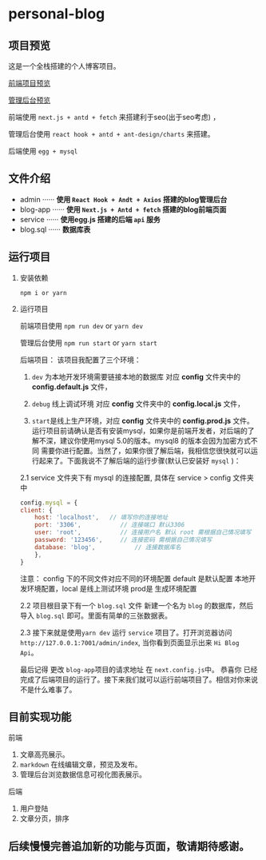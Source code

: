 # personal-blog

## 项目预览
这是一个全栈搭建的个人博客项目。

 [前端项目预览](https://blog.happynewball.com)

 [管理后台预览](https://admin.happynewball.com)


 前端使用 `next.js + antd + fetch` 来搭建利于seo(出于seo考虑) ，

 管理后台使用 `react hook + antd + ant-design/charts` 来搭建。

 后端使用 `egg + mysql`
## 文件介绍
*  admin ······ **使用 `React Hook + Andt + Axios` 搭建的blog管理后台**
*  blog-app ······ **使用 `Next.js + Antd + fetch` 搭建的blog前端页面**
*  service ······ **使用egg.js 搭建的后端 `api` 服务**
*  blog.sql ······ **数据库表**

## 运行项目
1.  安装依赖

    `npm i or yarn `
	
2. 运行项目

    前端项目使用 `npm run dev` or `yarn dev`
	
    管理后台使用 `npm run start` or `yarn start`
	
    后端项目： 该项目我配置了三个环境：

    1.  `dev` 为本地开发环境需要链接本地的数据库 对应 **config** 文件夹中的 **config.default.js** 文件，
     
     2. `debug` 线上调试环境 对应 **config** 文件夹中的 **config.local.js** 文件，
     
     3. `start`是线上生产环境，对应 **config** 文件夹中的 **config.prod.js** 文件。运行项目前请确认是否有安装mysql，如果你是前端开发者，对后端的了解不深，建议你使用mysql 5.0的版本。mysql8 的版本会因为加密方式不同 需要你进行配置。当然了，如果你很了解后端，我相信您很快就可以运行起来了。下面我说不了解后端的运行步骤(默认已安装好 `mysql` )：
	
    2.1 service 文件夹下有 mysql 的连接配置, 具体在 service > config 文件夹中

    ```js
    config.mysql = {
    client: {
        host: 'localhost',   // 填写你的连接地址
        port: '3306',			// 连接端口 默认3306
        user: 'root',			// 连接用户名 默认 root 需根据自己情况填写
        password: '123456',		// 连接密码 需根据自己情况填写
        database: 'blog',			// 连接数据库名
        },
    }
    ```
	
    注意： config 下的不同文件对应不同的环境配置 default 是默认配置 本地开发环境配置，local 是线上测试环境 prod是 生成环境配置
		
    2.2  项目根目录下有一个 `blog.sql` 文件 新建一个名为 `blog` 的数据库，然后导入 `blog.sql` 即可。里面有简单的三张数据表。

    2.3  接下来就是使用`yarn dev` 运行 `service` 项目了。打开浏览器访问 `http://127.0.0.1:7001/admin/index`, 当你看到页面显示出来 `Hi Blog Api`。

    最后记得 更改 `blog-app`项目的请求地址 在 `next.config.js`中。 恭喜你 已经完成了后端项目的运行了。接下来我们就可以运行前端项目了。相信对你来说不是什么难事了。

## 目前实现功能

前端
1. 文章高亮展示。
2. `markdown` 在线编辑文章，预览及发布。
3. 管理后台浏览数据信息可视化图表展示。

后端
1. 用户登陆
2. 文章分页，排序

## 后续慢慢完善追加新的功能与页面，敬请期待感谢。